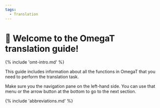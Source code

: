 ```yaml
---
tags:
  - Translation
---
```


<!-- # Translation -->

<style>
a.md-footer__link--prev[aria-label^="Previous:"],
.md-nav__icon
{
  display: none !important;
}
</style>

# 👋 Welcome to the OmegaT translation guide!

<!-- section: omegat intro -->
{% include 'omt-intro.md' %}

This guide includes information about all the functions in OmegaT that you need to perform the translation task. 

Make sure you the navigation pane on the left-hand side. You can use that menu or the arrow button at the bottom to go to the next section.

{% include 'abbreviations.md' %}